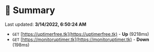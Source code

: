 # 📖 Summary
Last updated: **3/14/2022, 6:50:24 AM**

- `GET` [https://uptimerfree.tk](https://uptimerfree.tk) - **Up** (9218ms)
- `GET` [https://monitoruptimer.tk](https://monitoruptimer.tk) - **Down** (198ms)
